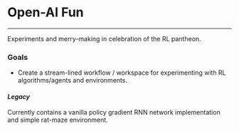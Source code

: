 # Open-AI Fun

---
Experiments and merry-making in celebration of the RL pantheon.

### Goals

- Create a stream-lined workflow / workspace for experimenting
with RL algorithms/agents and environments.

#### _Legacy_
Currently contains a vanilla policy gradient RNN network implementation
and simple rat-maze environment.
